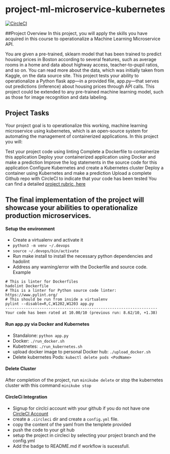 # project-ml-microservice-kubernetes
[![CircleCI](https://circleci.com/gh/nepgpn/project-ml-microservice-kubernetes/tree/main.svg?style=svg)](https://circleci.com/gh/nepgpn/project-ml-microservice-kubernetes/tree/main)

##Project Overview
In this project, you will apply the skills you have acquired in this course to operationalize a Machine Learning Microservice API.

You are given a pre-trained, sklearn model that has been trained to predict housing prices in Boston according to several features, such as average rooms in a home and data about highway access, teacher-to-pupil ratios, and so on. You can read more about the data, which was initially taken from Kaggle, on the data source site. This project tests your ability to operationalize a Python flask app—in a provided file, app.py—that serves out predictions (inference) about housing prices through API calls. This project could be extended to any pre-trained machine learning model, such as those for image recognition and data labeling.

## Project Tasks
Your project goal is to operationalize this working, machine learning microservice using kubernetes, which is an open-source system for automating the management of containerized applications. In this project you will:

Test your project code using linting
Complete a Dockerfile to containerize this application
Deploy your containerized application using Docker and make a prediction
Improve the log statements in the source code for this application
Configure Kubernetes and create a Kubernetes cluster
Deploy a container using Kubernetes and make a prediction
Upload a complete Github repo with CircleCI to indicate that your code has been tested
You can find a detailed [project rubric, here](https://review.udacity.com/#!/rubrics/2576/view)

**The final implementation of the project will showcase your abilities to operationalize production microservices.**
-------------
#### Setup the environment

- Create a virtualenv and activate it
- `python3 -m venv ~/.devops`
- `source ~/.devops/bin/activate`
- Run make install to install the necessary python dependencies and hadolint 
- Address any warning/error with the  Dockerfile and source code. Example 
```
# This is linter for Dockerfiles
hadolint Dockerfile
# This is a linter for Python source code linter: https://www.pylint.org/
# This should be run from inside a virtualenv
pylint --disable=R,C,W1202,W1203 app.py
-------------------------------------------------------------------
Your code has been rated at 10.00/10 (previous run: 8.62/10, +1.38)
```

#### Run app.py via Docker and Kubernetes

- Standalone: `python app.py`
- Docker: `./run_docker.sh`
- Kubetnetes: `./run_kubernetes.sh`
- upload docker image to personal Docker hub: `./upload_docker.sh`
- Delete kubernetes Pods: `kubectl delete pods <PodName>`

####  Delete Cluster

After completion of the project, run `minikube delete` or  stop the kubernetes cluster with this command `minikube stop`


#### CircleCi Integration

- Signup for circlci account with your github if you do not have one [CircleCI Account](https://circleci.com/)
- create a `.circleci` dir and create a `config.yml` file.
- copy the content of the yaml from the templete provided
- push the code to your git hub
- setup the project in circleci by selecting your project branch and the config.yml
- Add the badge to README.md if workflow is sucessfull.


